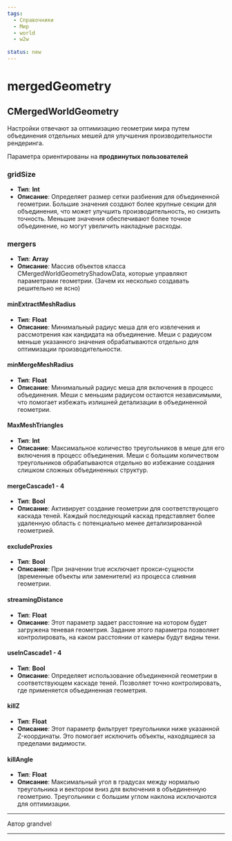 ```yaml
---
tags:
  - Справочники
  - Мир
  - world
  - w2w
    
status: new
---
```


# mergedGeometry
## CMergedWorldGeometry

Настройки отвечают за оптимизацию геометрии мира путем объединения отдельных 
мешей для улучшения производительности рендеринга.

Параметра ориентированы на **продвинутых пользователей**

### gridSize
- **Тип**: **Int**
- **Описание**: Определяет размер сетки разбиения для объединенной геометрии. 
Большие значения создают более крупные секции для объединения, 
что может улучшить производительность, но снизить точность. 
Меньшие значения обеспечивают более точное объединение, но могут увеличить накладные расходы.

### mergers
- **Тип**: **Array**
- **Описание**: Массив объектов класса CMergedWorldGeometryShadowData, которые управляют параметрами геометрии. 
(Зачем их несколько создавать решительно не ясно)

#### minExtractMeshRadius
- **Тип**: **Float**
- **Описание**: Минимальный радиус меша для его извлечения и рассмотрения как кандидата на объединение. 
Меши с радиусом меньше указанного значения обрабатываются отдельно для оптимизации производительности.

#### minMergeMeshRadius
- **Тип**: **Float**
- **Описание**: Минимальный радиус меша для включения в процесс объединения. 
Меши с меньшим радиусом остаются независимыми, что помогает избежать излишней детализации в объединенной геометрии.

#### MaxMeshTriangles
- **Тип**: **Int**
- **Описание**: Максимальное количество треугольников в меше для его включения в процесс объединения. 
Меши с большим количеством треугольников обрабатываются отдельно во избежание создания слишком сложных объединенных структур.

#### mergeCascade1 - 4
- **Тип**: **Bool**
- **Описание**: Активирует создание геометрии для соответствующего каскада теней. 
Каждый последующий каскад представляет более удаленную область с потенциально менее детализированной геометрией.

#### excludeProxies
- **Тип**: **Bool**
- **Описание**: При значении true исключает прокси-сущности (временные объекты или заменители) 
из процесса слияния геометрии.

#### streamingDistance
- **Тип**: **Float**
- **Описание**: Этот параметр задает расстояние на котором будет загружена теневая геометрия. 
Задание этого параметра позволяет контролировать, на каком расстоянии от камеры будут видны тени.

#### useInCascade1 - 4
- **Тип**: **Bool**
- **Описание**: Определяет использование объединенной геометрии в соответствующем каскаде теней. 
Позволяет точно контролировать, где применяется объединенная геометрия.

#### killZ
- **Тип**: **Float**
- **Описание**: Этот параметр фильтрует треугольники ниже указанной Z-координаты.
Это помогает исключить объекты, находящиеся за пределами видимости.

#### killAngle
- **Тип**: **Float**
- **Описание**: Максимальный угол в градусах между нормалью треугольника и вектором вниз 
для включения в объединенную геометрию. Треугольники с большим углом наклона исключаются для оптимизации.

***
Автор grandvel
***